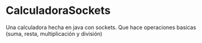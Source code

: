 # CalculadoraSockets
Una calculadora hecha en java con sockets.
Que hace operaciones basicas (suma, resta, multiplicación y división)
